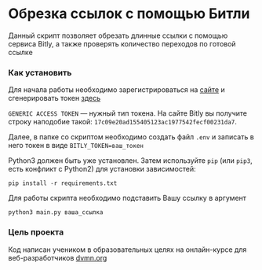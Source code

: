# Обрезка ссылок с помощью Битли

Данный скрипт позволяет обрезать длинные ссылки с помощью сервиса Bitly, а также проверять количество переходов по готовой ссылке

### Как установить

Для начала работы необходимо зарегистрироваться на [сайте](https://app.bitly.com/Bm9a7QcRsYF/bitlinks/3RrQfZc/details) и сгенерировать токен [здесь](https://app.bitly.com/settings/integrations/)

```GENERIC ACCESS TOKEN``` — нужный тип токена. На сайте Bitly вы получите строку наподобие такой: ```17c09e20ad155405123ac1977542fecf00231da7```.

Далее, в папке со скриптом необходимо создать файл ```.env``` и записать в него токен в виде ```BITLY_TOKEN=ваш_токен```

Python3 должен быть уже установлен. Затем используйте ```pip``` (или ```pip3```, есть конфликт с Python2) для установки зависимостей:

```
pip install -r requirements.txt
```

Для работы скрипта необходимо подставить Вашу ссылку в аргумент

```
python3 main.py ваша_ссылка
```

### Цель проекта
Код написан учеником в образовательных целях на онлайн-курсе для веб-разработчиков [dvmn.org](https://dvmn.org/modules/)
